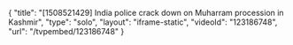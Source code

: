 {
    "title": "[1508521429] India police crack down on Muharram procession in Kashmir",
    "type": "solo",
    "layout": "iframe-static",
    "videoId": "123186748",
    "url": "\/tvpembed\/123186748"
}